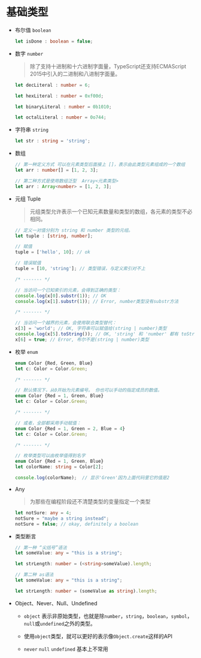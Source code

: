 # 基础类型

* 布尔值 `boolean`
  
  ```typescript
  let isDone : boolean = false;
  ```

* 数字 `number`
  
  > 除了支持十进制和十六进制字面量，TypeScript还支持ECMAScript 2015中引入的二进制和八进制字面量。
  
  ```typescript
  let decLiteral : number = 6; 
  
  let hexLiteral : number = 0xf00d; 
  
  let binaryLiteral : number = 0b1010; 
  
  let octalLiteral : number = 0o744;
  ```

* 字符串 `string`
  
  ```typescript
  let str : string = 'string';
  ```

* 数组 
  
  ```typescript
  // 第一种定义方式 可以在元素类型后面接上 []，表示由此类型元素组成的一个数组
  let arr : number[] = [1, 2, 3];
  
  // 第二种方式是使用数组泛型  Array<元素类型>
  let arr : Array<number> = [1, 2, 3];
  ```

* 元组 Tuple
  
  > 元组类型允许表示一个已知元素数量和类型的数组，各元素的类型不必相同。
  
  ```typescript
  // 定义一对值分别为 string 和 number 类型的元组。
  let tuple : [string, number];
  
  // 赋值
  tuple = ['hello', 10]; // ok
  
  // 错误赋值
  tuple = [10, 'string']; // 类型错误，与定义索引对不上
  
  /* ------- */
  
  // 当访问一个已知索引的元素，会得到正确的类型：
  console.log(x[0].substr(1)); // OK
  console.log(x[1].substr(1)); // Error, number类型没有substr方法
  
  /* ------- */
  
  // 当访问一个越界的元素，会使用联合类型替代：
  x[3] = 'world'; // OK, 字符串可以赋值给(string | number)类型
  console.log(x[5].toString()); // OK, 'string' 和 'number' 都有 toString
  x[6] = true; // Error, 布尔不是(string | number)类型
  ```

* 枚举 `enum`
  
  ```typescript
  enum Color {Red, Green, Blue}
  let c: Color = Color.Green;
  
  /* ------- */
  
  // 默认情况下，从0开始为元素编号。 你也可以手动的指定成员的数值。
  enum Color {Red = 1, Green, Blue}
  let c: Color = Color.Green;
  
  /* ------- */
  
  // 或者，全部都采用手动赋值：
  enum Color {Red = 1, Green = 2, Blue = 4}
  let c: Color = Color.Green;
  
  /* ------- */
  
  // 枚举类型可以由枚举值得到名字
  enum Color {Red = 1, Green, Blue}
  let colorName: string = Color[2];
  
  console.log(colorName);  // 显示'Green'因为上面代码里它的值是2
  ```

* Any
  
  > 为那些在编程阶段还不清楚类型的变量指定一个类型
  
  ```typescript
  let notSure: any = 4;
  notSure = "maybe a string instead";
  notSure = false; // okay, definitely a boolean
  ```

* 类型断言
  
  ```typescript
  // 第一种 “尖括号”语法
  let someValue: any = "this is a string";
  
  let strLength: number = (<string>someValue).length;
  
  // 第二种 as语法
  let someValue: any = "this is a string";
  
  let strLength: number = (someValue as string).length;
  ```

* Object、Never、Null、Undefined
  
  * `object` 表示非原始类型，也就是除`number`，`string`，`boolean`，`symbol`，`null`或`undefined`之外的类型。
  
  * 使用`object`类型，就可以更好的表示像`Object.create`这样的API
  
  * `never` `null` `undefined` 基本上不常用
